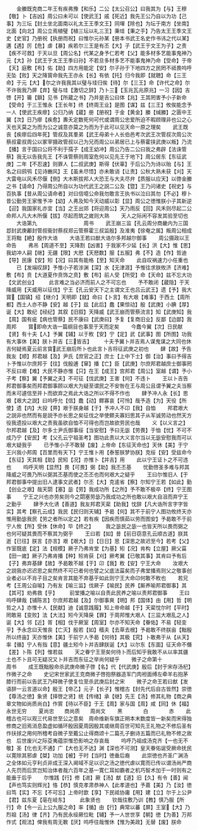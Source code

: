 <!-- { "loadSidebar": true } -->
　　金縢既克商二年王有疾弗豫【和乐】二公【太公召公】曰我其为【与】王穆【敬】卜【吉凶】周公曰未可以【使武王】戚【死近】我先王公乃自以为功【己事】为三坛【封土坐北面南以礼太王王季文王】同墠【除也】为坛于南方【坐南】北面【向北】周公立焉植璧【植三坛以礼三王】秉珪【秉之手】乃告太王王季文王史【史官】乃册祝【执册而祝】曰惟尔元孙某【册本书武王名史作书讳之代以某】遘【遇】厉【危】虐【暴】疾若尔三王是有丕【大】子【武王于文王为子】之责【疾不可救】于天以旦【周公名】代某之身予仁若考【父】能多材多艺能事鬼神乃元【大】孙【武王于太王王季曰孙】不若旦多材多艺不能事鬼神乃命【受命】于帝【天】庭敷【布】佑【助】四方用能定【安】尔子孙于下地四方之民罔不祗畏呜呼无坠【败】天之降寳命我先王亦永【长】有依【托】归今我即【就聴】命【三王命】于元【大】尔之许我我其以璧与珪归俟【待】尔【三王】命【许代之命】尔不许我我乃屏【弃】璧与珪【激切之辞】乃卜三【玉兆瓦兆原兆】一习【因】吉啓【开】籥【鎻】见书【所蔵之书】乃并是吉公曰体【兆】王其罔害予小子新命【受命】于三王惟永【王长年】终【终周王业】是图【谋】兹【三王】攸俟能念予一人【使武王疾瘳】公归乃纳【蔵】册【册祝】于金【黄金】縢【缄縢】之匮中王翼【次】日乃瘳【疾愈】夀夭定数死何可代或谓周公忠爱所迫不暇顾理非也公之心天也天莫之为而为公之诚意亦莫之为而为于此可以见天命一原之理矣
　　武王既丧【疾瘳后四年死】管叔及其羣弟【武王母弟十人长伯邑考次武王次管叔次周公次蔡叔霍叔周公以冢宰摄政管叔以己为兄而周公以弟居已上与蔡霍挟武庚以叛】乃流【播】言于国曰公将不利于孺子【成王幼冲】周公乃告二公曰我之弗辟【法诛管蔡】我无以告我先王【不诛管蔡则周室危何以见先王于地下】周公居东【东征武庚】二年【不忍速】则罪人【二叔武庚】斯得【伏辜】于后公乃为诗以贻【与】王名之曰鸱鸮【见诗豳风】王【虽未尽悟】亦未敢诮【让责】公秋大熟未获【刈】天大雷电以风禾尽偃【倒】大木斯拔邦人大恐王与大夫尽弁【质服以应天】以啓金縢之书【请命】乃得周公所自以为功代武王之説二公及【暨】王乃问诸史【祝史】与百执事【昔从周公请命者】对曰信噫公命我勿敢言王执书以泣曰其勿【不必】穆卜昔公勤劳王家惟予冲【幼】人弗及知今天动威以彰【显】周公之徳惟朕小子其新逆【迎】我国家礼亦宜【当】之王出郊【将迎周公】天乃雨反【回】风禾则尽起二公命邦人凡大木所偃【拔】尽起而筑之嵗则大熟
　　天人之际闲不容发其验至切也
　　大诰第九　　　　　　　　　周书
　　武王崩三监【孔云周分商畿内为三国邶封武庚鄘封管叔衞封蔡叔郑云管蔡霍三叔监殷】及淮夷【徐奄之属】叛周公相成王将黜【絶】殷作大诰
　　大诰王若曰猷大诰尔多邦越尔御事
　　周公摄政以王命告
　　弗吊【周道不至】天降割【凶害】于我家不少延【长】洪【大】惟【思】我幼冲人嗣【继】无疆【限】大厯【天厯数】服【五服】弗【不】造【作】哲迪【导】民康【安】矧【况】曰其有能格【至】知天命
　　此自叹祸速力小任重也
　　已【发端叹辞】予惟小子若涉渊【深】水【无津涯】予惟往求朕攸济【济难】敷【布】贲【大道夏作贲饰之贲】敷【布】前人受【所受】命【天命】兹不忘大功【文武创业】
　　此言难之当必济而前人之不可忘也
　　予不敢闭【蔵隐】于天降威用【天威用以征伐】宁王【孔云安天下之主谓文王也吕云武王】遗【予】我大寳【国镇】绍【继介】天明即【就】命曰【卜言】有大艰【难事】于西土【周所都】西土人亦不静【安】越【于】兹【此后】蠢【果惊动】殷【武庚】小腆【厚】诞【大】敢纪【经纪】其叙【旧叙】天降威【武王崩而管蔡流言】知【武庚知】我【周】国有疵【病也管蔡】民不康曰【武庚曰】予复【复商旧业】反鄙【边鄙】我周邦
　　寳即命大诰一篇纲目也事至于天而定矣
　　今蠢今翼【次】日民献【贤】有十夫【人】予翼【辅】以于敉【安】宁【定】武【武事】图【所图】功我有大事休【美】朕卜并吉【三皆吉】
　　十夫予翼卜并吉焉人谋鬼谋之大同也休吉何疑焉夏云前言寳武王崩后所卜也此言卜吉将征武庚之初也
　　肆【故】予告我友【顺】邦君越【及】尹氏【庶官之正】庶士【上中下士】御【治】事曰予得吉卜予惟以尔庶邦于【往】伐殷逋【窜】播【亡】臣【武庚】尔庶邦君越庶士御事罔不反曰艰【难】大民不静亦惟【只】在王【成王】宫邦君【周公】室越【谓】予小子考【察】翼【予翼之夫】不可征【伐武庚】王害【何】不违卜
　　王以卜吉告邦君御事矣而邦君御事顾以艰大为疑至谓民之不安咎在王与周公且谓予翼之夫当察而未可遽信至并卜而欲弃之焉此大诰之所以不得不作也
　　肆予冲人永【长】思艰【艰大之説】曰呜呼允【信】蠢【动】鳏寡哀【可怜】哉予造【为】天役【所使】遗【内】大投【畀】艰于朕身越【于】予冲人不卬【我】自恤
　　邦君艰大之説非也然而有是説予亦长思之矣征伐之举使鳏夫寡妇思其子从军诚劳动也然天方役我遗投以艰大之责我虽欲自恤不可得也而岂故欲劳民也哉
　　义【以义言之】尔邦君越【及】尔多士尹氏御事绥【当安慰】予曰无毖【劳畏】于恤【忧】不可不成乃宁【安民】考【父孔云宁祖圣考】图功此责以大义言尔当以无毖安慰我而可以艰大疑我乎
　　已予惟小子不敢替【废】上帝命【东征天命也】天休【美】于宁王兴我小邦周【百里而有天下】宁王惟卜用【泰誓朕梦协朕】克绥【安】受兹命今【东征】天其相【助】民矧【况】亦惟卜【并吉】用
　　此以宁王证卜之不可违也
　　呜呼天明【显然】畏【可畏】弼【助】我丕丕基
　　忧勤啓圣多难与邦其降威之可畏乃所以弼其丕基而使之丕丕也而何艰大之疑乎
　　王曰尔惟旧人【于邦君御事中提出旧人逮事文武者】尔丕【大】克逺省【察】尔知宁王若【如此】勤【创业之艰】哉天閟【塞】毖【劳】我成功所【之所】予不敢不极卒【终】宁王图事
　　宁王之兴也亦劳矣则今之閟塞劳毖乃我成功之所也敢以艰大自沮而弃宁王之勤乎
　　肆予大化诱【善道】我友邦君天棐【助我】忱辞【凡大诰所言字字皆实】其考【察孔云成】我民【民归则天辅】予曷【何】其不于前宁人图功攸终天亦惟用勤毖我民【劳之者所以定之】若有疾【因疾而慎茹以劳而图安】予曷敢不于前宁人攸【所】受休【休命】毕【终之】
　　我之毖民之毖一也皆天所以畏而弼之也何可疑其畏而不察其为弼乎
　　王曰若【如】昔【前日窃意孔云顺古道】朕其逝【已往】朕言【亦言】艰【艰大】日【日日】思【深思之故迟至今】若考【父】作室既底【定】法【规模】厥子乃弗肯堂【为基】矧【况】肯构【立屋】厥父菑【田一嵗】厥子乃弗肯播【种】矧肯获【刈】厥考翼【已敬其事】其肯曰予有后【子】弗弃基肆【故】予曷敢不越【于】卬【我】敉【安】宁王大命
　　汝艰大之説我亦迟迟思之矣然终不可已者何也譬之父底法菑矣而子弗堂播焉则父之敬事创业者必以不肖子目之矣肯言其能不弃基乎如此则宁王大命卬何敢不敉也
　　若兄考【王周公自喻】乃有友【喻三监】伐厥子【喻民】民养【厮养喻邦君御事】其【其可】劝弗救【乎】
　　前堂播之喻以自责此民养之喻以责邦君御事
　　王曰呜呼肆哉【铺陈言】尔庶邦君越【及】尔御事爽【明】邦【国体】由【用】哲【明哲之人】亦惟十人【民献】迪【诚意践履】知上帝命越【于】天棐忱尔时【平时】罔敢易【变败】法【大法】矧今天降戾【罪】于周邦惟大艰人【三监大艰乱之人】诞【大】邻【近】胥【相】伐于厥室【周室】尔亦不知天命【眷佑】不易【轻变乎】予永念曰天惟丧【亡灭】殷若【如】穑夫【去草去根】予曷敢不终朕亩【黜殷所以终亩】天亦惟休【美】于前宁人予曷【何待】其极【究】卜敢弗于从【从天】率【循】宁人有指【意】疆土矧今卜并吉肆朕诞【大】以尔东【东面】征天命不僭【差】卜陈【列】惟若兹
　　天之眷宁王至矣何待卜而后知乎我敢不从以率其疆土也不卜且可无疑况又卜并吉而东征之举尚何疑乎
　　微子之命第十　　　　　　　周书
　　成王既黜殷命杀武庚命微子啓【名】代【代武庚】殷后【封于宋存汤杞】作微子之命
　　史记宋世家武王克商微子啓抱祭器造军门肉袒面缚左牵羊右抱茅膝行而前以告武王乃释微子使复位至杀武庚后封之宋
　　微子之命王若曰猷【发语辞一云言道以命】殷王【帝乙】元子【长子】惟稽古【封先代后自古皆然】崇徳【尊汤之徳】象贤【择啓之贤】统【传绪】承【继】先王【汤】修其礼物【商之典章文物如尚质尚白】作賔【待以不臣】于王【周】家与国【周】咸【同】休【福】永世无穷
　　夏尚忠　　商尚质　　周尚文
　　黑　　　　白　　　　赤
　　此稽古也可以观三代易世至公之意矣　周命维新车旗正朔本末数度皆一新矣而宋得独修商之旧焉消息盈虚如循环殷因夏周因殷其或继周百世可知先王礼物之不修后圣有作扶捄之用何所稽考自微子至戴公止得商颂十二篇孔子删诗五篇而已礼物不修之故也　后世废兴之际芟夷蕴崇惟恐影响之存哀哉
　　呜呼乃祖成汤克齐【一也无不敬】圣【化也无不通】广【大也无不达】渊【深也不可测】皇天眷佑诞受厥命抚民以寛除其邪虐【桀】功加【被】于时【当时】徳垂后裔
　　此崇徳也齐圣广渊汤之全体如元亨利贞非成王深入阃域不足以识之汤之徳代虐以寛而已传以谓汤尚严商人先罚而后赏岂知治体者哉六百年之基一寛仁耳如霸者之机巧智术加于一时则有之能垂于后乎
　　尔惟践【行】修【进】厥【汤】猷【道】旧【久】有令【善】闻【声也笃实则辉光】恪【恭】慎克孝肃恭神人【此孝道也】予嘉【美】乃【汝】徳曰笃【实】不忘【不可忘】上帝时歆【享】下民祗协庸【用】建【立】尔于上公尹【君】兹东夏【亳在岐东】
　　此象贤也
　　钦哉往敷乃训【教】慎乃服【所行】命【令一云上公九服之命】率【循】由【行】典常以蕃【屏】王室【大】乃烈祖【汤】律【齐】乃有民永绥厥位毗【辅】予一人世世享【朝】徳【为善】万邦作式【观法】俾我有周无斁【厌】呜呼往哉惟休【惟为美政】无替【废】朕命
